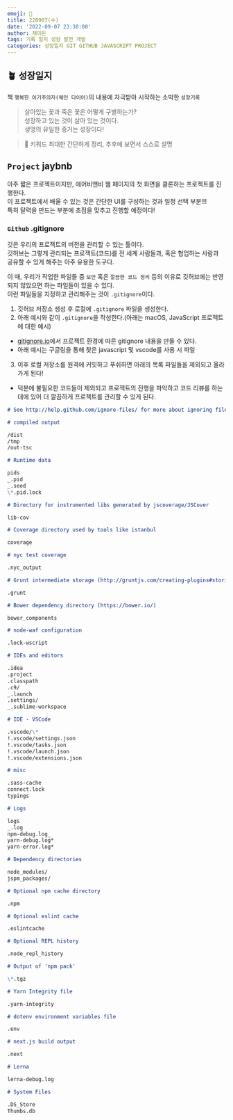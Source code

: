 ```yaml
---
emoji: 🌱
title: 220907(수)
date: '2022-09-07 23:30:00'
author: 제이든
tags: 기록 일지 성장 발전 개발
categories: 성장일지 GIT GITHUB JAVASCRIPT PROJECT
---
```


## 🪴 성장일지

책 `행복한 이기주의자(웨인 다이어)`의 내용에 자극받아 시작하는 소박한 `성장기록`

> 살아있는 꽃과 죽은 꽃은 어떻게 구별하는가?<br/>
> 성장하고 있는 것이 살아 있는 것이다.<br/>
> 생명의 유일한 증거는 성장이다!

> 🌳 키워드
> 최대한 간단하게 정리, 추후에 보면서 스스로 설명

## `Project` jaybnb

아주 짧은 프로젝트이지만, 에어비앤비 웹 페이지의 첫 화면을 클론하는 프로젝트를 진행한다.<br/>
이 프로젝트에서 배울 수 있는 것은 간단한 UI를 구성하는 것과 일정 선택 부분!!!<br/>
특히 달력을 만드는 부분에 초점을 맞추고 진행할 예정이다!

### `Github` .gitignore

깃은 우리의 프로젝트의 버전을 관리할 수 있는 툴이다.<br/>
깃허브는 그렇게 관리되는 프로젝트(코드)를 전 세계 사람들과, 혹은 협업하는 사람과 공유할 수 있게 해주는 아주 유용한 도구다.

이 때, 우리가 작업한 파일들 중 `보안` 혹은 `깔끔한 코드 정리` 등의 이유로 깃허브에는 반영되지 않았으면 하는 파일들이 있을 수 있다.<br/>
이런 파일들을 지정하고 관리해주는 것이 `.gitignore`이다.

1. 깃허브 저장소 생성 후 로컬에 `.gitignore` 파일을 생성한다.
2. 아래 예시와 같이 `.gitignore`을 작성한다.(아래는 macOS, JavaScript 프로젝트에 대한 예시)

- [gitignore.io](https://www.toptal.com/developers/gitignore/)에서 프로젝트 환경에 따른 gitignore 내용을 만들 수 있다.
- 아래 예시는 구글링을 통해 찾은 javascript 및 vscode를 사용 시 파일

3. 이후 로컬 저장소를 원격에 커밋하고 푸쉬하면 아래의 목록 파일들을 제외되고 올라가게 된다!

- 덕분에 불필요한 코드들이 제외되고 프로젝트의 진행을 파악하고 코드 리뷰를 하는데에 있어 더 깔끔하게 프로젝트를 관리할 수 있게 된다.

```md
# See http://help.github.com/ignore-files/ for more about ignoring files.

# compiled output

/dist
/tmp
/out-tsc

# Runtime data

pids
_.pid
_.seed
\*.pid.lock

# Directory for instrumented libs generated by jscoverage/JSCover

lib-cov

# Coverage directory used by tools like istanbul

coverage

# nyc test coverage

.nyc_output

# Grunt intermediate storage (http://gruntjs.com/creating-plugins#storing-task-files)

.grunt

# Bower dependency directory (https://bower.io/)

bower_components

# node-waf configuration

.lock-wscript

# IDEs and editors

.idea
.project
.classpath
.c9/
_.launch
.settings/
_.sublime-workspace

# IDE - VSCode

.vscode/\*
!.vscode/settings.json
!.vscode/tasks.json
!.vscode/launch.json
!.vscode/extensions.json

# misc

.sass-cache
connect.lock
typings

# Logs

logs
_.log
npm-debug.log_
yarn-debug.log*
yarn-error.log*

# Dependency directories

node_modules/
jspm_packages/

# Optional npm cache directory

.npm

# Optional eslint cache

.eslintcache

# Optional REPL history

.node_repl_history

# Output of 'npm pack'

\*.tgz

# Yarn Integrity file

.yarn-integrity

# dotenv environment variables file

.env

# next.js build output

.next

# Lerna

lerna-debug.log

# System Files

.DS_Store
Thumbs.db
```

```toc

```
